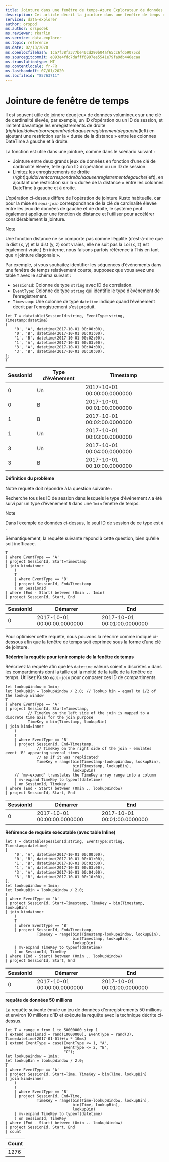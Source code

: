 ```yaml
---
title: Jointure dans une fenêtre de temps-Azure Explorateur de données
description: Cet article décrit la jointure dans une fenêtre de temps dans Azure Explorateur de données.
services: data-explorer
author: orspod
ms.author: orspodek
ms.reviewer: rkarlin
ms.service: data-explorer
ms.topic: reference
ms.date: 02/13/2020
ms.openlocfilehash: 1ca7f38fa377be40cd290b04af65cc6fd59075cd
ms.sourcegitcommit: e093e4fdc7dafff6997ee5541e79fa9db446ecaa
ms.translationtype: MT
ms.contentlocale: fr-FR
ms.lasthandoff: 07/01/2020
ms.locfileid: "85763711"
---
```

# <a name="time-window-join"></a>Jointure de fenêtre de temps

Il est souvent utile de joindre deux jeux de données volumineux sur une clé de cardinalité élevée, par exemple, un ID d’opération ou un ID de session, et limitent davantage les enregistrements de droite ($right) qui doivent correspondre à chaque enregistrement de gauche ($left) en ajoutant une restriction sur la « durée de la distance » entre les colonnes DateTime à gauche et à droite.

La fonction est utile dans une jointure, comme dans le scénario suivant :
* Jointure entre deux grands jeux de données en fonction d’une clé de cardinalité élevée, telle qu’un ID d’opération ou un ID de session.
* Limitez les enregistrements de droite ($right) qui doivent correspondre à chaque enregistrement de gauche ($left), en ajoutant une restriction sur la « durée de la distance » entre les colonnes DateTime à gauche et à droite.

L’opération ci-dessus diffère de l’opération de jointure Kusto habituelle, car pour la mise en *`equi-join`* correspondance de la clé de cardinalité élevée entre les jeux de données de gauche et de droite, le système peut également appliquer une fonction de distance et l’utiliser pour accélérer considérablement la jointure.

> [!NOTE]
> Une fonction distance ne se comporte pas comme l’égalité (c’est-à-dire que la dist (x, y) et la dist (y, z) sont vraies, elle ne suit pas la Loi (x, z) est également vraie.) En interne, nous faisons parfois référence à This en tant que « jointure diagonale ».

Par exemple, si vous souhaitez identifier les séquences d’événements dans une fenêtre de temps relativement courte, supposez que vous avez une table `T` avec le schéma suivant :

* `SessionId`: Colonne de type `string` avec ID de corrélation.
* `EventType`: Colonne de type `string` qui identifie le type d’événement de l’enregistrement.
* `Timestamp`: Une colonne de type `datetime` indique quand l’événement décrit par l’enregistrement s’est produit.

<!-- csl: https://help.kusto.windows.net:443/Samples -->
```kusto
let T = datatable(SessionId:string, EventType:string, Timestamp:datetime)
[
    '0', 'A', datetime(2017-10-01 00:00:00),
    '0', 'B', datetime(2017-10-01 00:01:00),
    '1', 'B', datetime(2017-10-01 00:02:00),
    '1', 'A', datetime(2017-10-01 00:03:00),
    '3', 'A', datetime(2017-10-01 00:04:00),
    '3', 'B', datetime(2017-10-01 00:10:00),
];
T
```

|SessionId|Type d’événement|Timestamp|
|---|---|---|
|0|Un|2017-10-01 00:00:00.0000000|
|0|B|2017-10-01 00:01:00.0000000|
|1|B|2017-10-01 00:02:00.0000000|
|1|Un|2017-10-01 00:03:00.0000000|
|3|Un|2017-10-01 00:04:00.0000000|
|3|B|2017-10-01 00:10:00.0000000|


**Définition du problème**

Notre requête doit répondre à la question suivante :

   Recherche tous les ID de session dans lesquels le type d’événement `A` a été suivi par un type d’événement `B` dans une `1min` fenêtre de temps.

> [!NOTE]
> Dans l’exemple de données ci-dessus, le seul ID de session de ce type est `0` .

Sémantiquement, la requête suivante répond à cette question, bien qu’elle soit inefficace.

```kusto
T 
| where EventType == 'A'
| project SessionId, Start=Timestamp
| join kind=inner
    (
    T 
    | where EventType == 'B'
    | project SessionId, End=Timestamp
    ) on SessionId
| where (End - Start) between (0min .. 1min)
| project SessionId, Start, End 

```

|SessionId|Démarrer|End|
|---|---|---|
|0|2017-10-01 00:00:00.0000000|2017-10-01 00:01:00.0000000|

Pour optimiser cette requête, nous pouvons la réécrire comme indiqué ci-dessous afin que la fenêtre de temps soit exprimée sous la forme d’une clé de jointure.

**Réécrire la requête pour tenir compte de la fenêtre de temps**

Réécrivez la requête afin que les `datetime` valeurs soient « discrètes » dans les compartiments dont la taille est la moitié de la taille de la fenêtre de temps. Utilisez Kusto *`equi-join`* pour comparer ces ID de compartiments.

```kusto
let lookupWindow = 1min;
let lookupBin = lookupWindow / 2.0; // lookup bin = equal to 1/2 of the lookup window
T 
| where EventType == 'A'
| project SessionId, Start=Timestamp,
          // TimeKey on the left side of the join is mapped to a discrete time axis for the join purpose
          TimeKey = bin(Timestamp, lookupBin)
| join kind=inner
    (
    T 
    | where EventType == 'B'
    | project SessionId, End=Timestamp,
              // TimeKey on the right side of the join - emulates event 'B' appearing several times
              // as if it was 'replicated'
              TimeKey = range(bin(Timestamp-lookupWindow, lookupBin),
                              bin(Timestamp, lookupBin),
                              lookupBin)
    // 'mv-expand' translates the TimeKey array range into a column
    | mv-expand TimeKey to typeof(datetime)
    ) on SessionId, TimeKey 
| where (End - Start) between (0min .. lookupWindow)
| project SessionId, Start, End 
```

|SessionId|Démarrer|End|
|---|---|---|
|0|2017-10-01 00:00:00.0000000|2017-10-01 00:01:00.0000000|

**Référence de requête exécutable (avec table Inline)**

<!-- csl: https://help.kusto.windows.net:443/Samples -->
```kusto
let T = datatable(SessionId:string, EventType:string, Timestamp:datetime)
[
    '0', 'A', datetime(2017-10-01 00:00:00),
    '0', 'B', datetime(2017-10-01 00:01:00),
    '1', 'B', datetime(2017-10-01 00:02:00),
    '1', 'A', datetime(2017-10-01 00:03:00),
    '3', 'A', datetime(2017-10-01 00:04:00),
    '3', 'B', datetime(2017-10-01 00:10:00),
];
let lookupWindow = 1min;
let lookupBin = lookupWindow / 2.0;
T 
| where EventType == 'A'
| project SessionId, Start=Timestamp, TimeKey = bin(Timestamp, lookupBin)
| join kind=inner
    (
    T 
    | where EventType == 'B'
    | project SessionId, End=Timestamp,
              TimeKey = range(bin(Timestamp-lookupWindow, lookupBin),
                              bin(Timestamp, lookupBin),
                              lookupBin)
    | mv-expand TimeKey to typeof(datetime)
    ) on SessionId, TimeKey 
| where (End - Start) between (0min .. lookupWindow)
| project SessionId, Start, End 
```

|SessionId|Démarrer|End|
|---|---|---|
|0|2017-10-01 00:00:00.0000000|2017-10-01 00:01:00.0000000|


**requête de données 50 millions**

La requête suivante émule un jeu de données d’enregistrements 50 millions et environ 10 millions d’ID et exécute la requête avec la technique décrite ci-dessus.

<!-- csl: https://help.kusto.windows.net:443/Samples -->
```kusto
let T = range x from 1 to 50000000 step 1
| extend SessionId = rand(10000000), EventType = rand(3), Time=datetime(2017-01-01)+(x * 10ms)
| extend EventType = case(EventType <= 1, "A",
                          EventType <= 2, "B",
                          "C");
let lookupWindow = 1min;
let lookupBin = lookupWindow / 2.0;
T 
| where EventType == 'A'
| project SessionId, Start=Time, TimeKey = bin(Time, lookupBin)
| join kind=inner
    (
    T 
    | where EventType == 'B'
    | project SessionId, End=Time, 
              TimeKey = range(bin(Time-lookupWindow, lookupBin), 
                              bin(Time, lookupBin),
                              lookupBin)
    | mv-expand TimeKey to typeof(datetime)
    ) on SessionId, TimeKey 
| where (End - Start) between (0min .. lookupWindow)
| project SessionId, Start, End 
| count 
```

|Count|
|---|
|1276|
